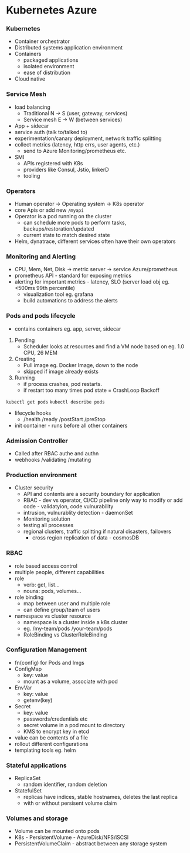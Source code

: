 # Kubernetes Azure

### Kubernetes

- Container orchestrator
- Distributed systems application environment
- Containers
  - packaged applications
  - isolated environment
  - ease of distribution
- Cloud native

### Service Mesh

- load balancing
  - Traditional N -> S (user, gateway, services)
  - Service mesh E -> W (between services)
- App + sidecar
- service auth (talk to/talked to)
- experimentation/canary deployment, network traffic splitting
- collect metrics (latency, http errs, user agents, etc.)
  - send to Azure Monitoring/prometheus etc.
- SMI
  - APIs registered with K8s
  - providers like Consul, Jstio, linkerD
  - tooling

### Operators

- Human operator -> Operating system -> K8s operator
- core Apis or add new `/myapi`
- Operator is a pod running on the cluster
  - can schedule more pods to perform tasks, backups/restoration/updated
  - current state to match desired state
- Helm, dynatrace, different services often have their own operators

### Monitoring and Alerting

- CPU, Mem, Net, Disk -> metric server -> service Azure/prometheus
- prometheus API - standard for exposing metrics
- alerting for important metrics - latency, SLO (server load obj eg. <500ms 99th percentile)
  - visualization tool eg. grafana
  - build automations to address the alerts

### Pods and pods lifecycle

- contains containers eg. app, server, sidecar

1. Pending
   - Scheduler looks at resources and find a VM node based on eg. 1.0 CPU, 26 MEM
2. Creating
   - Pull image eg. Docker Image, down to the node
   - skipped if image already exists
3. Running
   - if process crashes, pod restarts.
   - if restart too many times pod state = CrashLoop Backoff

`kubectl get pods`
`kubectl describe pods`

- lifecycle hooks
  - /health /ready /postStart /preStop
- init container - runs before all other containers

### Admission Controller

- Called after RBAC authe and authn
- webhooks /validating /mutating

### Production environment

- Cluster security
  - API and contents are a security boundary for application
  - RBAC - dev vs operator, CI/CD pipeline only way to modify or add code - validatyion, code vulnurability
  - intrusion, vulnurablity detection - daemonSet
  - Monitoring solution
  - testing all processes
  - regional clusters, traffic splitting if natural disasters, failovers
    - cross region replication of data - cosmosDB

### RBAC

- role based access control
- multiple people, different capabilities
- role
  - verb: get, list...
  - nouns: pods, volumes...
- role binding
  - map between user and multiple role
  - can define group/team of users
- namespace vs cluster resource
  - namespace is a cluster inside a k8s cluster
  - eg. /my-team/pods /your-team/pods
  - RoleBinding vs ClusterRoleBinding

### Configuration Management

- fn(config) for Pods and Imgs
- ConfigMap
  - key: value
  - mount as a volume, associate with pod
- EnvVar
  - key: value
  - getenv(key)
- Secret
  - key: value
  - passwords/credentials etc
  - secret volume in a pod mount to directory
  - KMS to encrypt key in etcd
- value can be contents of a file
- rollout different configurations
- templating tools eg. helm

### Stateful applications

- ReplicaSet
  - random identifier, random deletion
- StatefulSet
  - replicas have indices, stable hostnames, deletes the last replica
  - with or without persisent volume claim

### Volumes and storage

- Volume can be mounted onto pods
- K8s - PersistentVolume - AzureDisk/NFS/iSCSI
- PersistentVolumeClaim - abstract between any storage system

